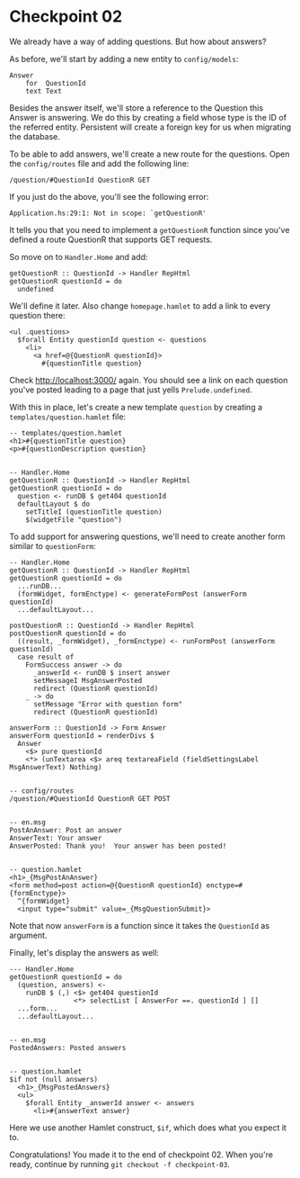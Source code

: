 Checkpoint 02
=============

We already have a way of adding questions.  But how about answers?

As before, we'll start by adding a new entity to `config/models`:

    Answer
        for  QuestionId
        text Text

Besides the answer itself, we'll store a reference to the
Question this Answer is answering.  We do this by creating a
field whose type is the ID of the referred entity.  Persistent
will create a foreign key for us when migrating the database.

To be able to add answers, we'll create a new route for the
questions.  Open the `config/routes` file and add the following
line:

    /question/#QuestionId QuestionR GET

If you just do the above, you'll see the following error:

    Application.hs:29:1: Not in scope: `getQuestionR'

It tells you that you need to implement a `getQuestionR` function
since you've defined a route QuestionR that supports GET
requests.

So move on to `Handler.Home` and add:

    getQuestionR :: QuestionId -> Handler RepHtml
    getQuestionR questionId = do
      undefined

We'll define it later.  Also change `homepage.hamlet` to add a
link to every question there:

    <ul .questions>
      $forall Entity questionId question <- questions
        <li>
          <a href=@{QuestionR questionId}>
            #{questionTitle question}

Check <http://localhost:3000/> again.  You should see a link on
each question you've posted leading to a page that just yells
`Prelude.undefined`.

With this in place, let's create a new template `question` by
creating a `templates/question.hamlet` file:

    -- templates/question.hamlet
    <h1>#{questionTitle question}
    <p>#{questionDescription question}


    -- Handler.Home
    getQuestionR :: QuestionId -> Handler RepHtml
    getQuestionR questionId = do
      question <- runDB $ get404 questionId
      defaultLayout $ do
        setTitleI (questionTitle question)
        $(widgetFile "question")

To add support for answering questions, we'll need to create
another form similar to `questionForm`:


    -- Handler.Home
    getQuestionR :: QuestionId -> Handler RepHtml
    getQuestionR questionId = do
      ...runDB...
      (formWidget, formEnctype) <- generateFormPost (answerForm questionId)
      ...defaultLayout...

    postQuestionR :: QuestionId -> Handler RepHtml
    postQuestionR questionId = do
      ((result, _formWidget), _formEnctype) <- runFormPost (answerForm questionId)
      case result of
        FormSuccess answer -> do
          _answerId <- runDB $ insert answer
          setMessageI MsgAnswerPosted
          redirect (QuestionR questionId)
        _ -> do
          setMessage "Error with question form"
          redirect (QuestionR questionId)

    answerForm :: QuestionId -> Form Answer
    answerForm questionId = renderDivs $
      Answer
        <$> pure questionId
        <*> (unTextarea <$> areq textareaField (fieldSettingsLabel MsgAnswerText) Nothing)


    -- config/routes
    /question/#QuestionId QuestionR GET POST


    -- en.msg
    PostAnAnswer: Post an answer
    AnswerText: Your answer
    AnswerPosted: Thank you!  Your answer has been posted!


    -- question.hamlet
    <h1>_{MsgPostAnAnswer}
    <form method=post action=@{QuestionR questionId} enctype=#{formEnctype}>
      ^{formWidget}
      <input type="submit" value=_{MsgQuestionSubmit}>

Note that now `answerForm` is a function since it takes the
`QuestionId` as argument.

Finally, let's display the answers as well:

    --- Handler.Home
    getQuestionR questionId = do
      (question, answers) <-
        runDB $ (,) <$> get404 questionId
                    <*> selectList [ AnswerFor ==. questionId ] []
      ...form...
      ...defaultLayout...


    -- en.msg
    PostedAnswers: Posted answers


    -- question.hamlet
    $if not (null answers)
      <h1>_{MsgPostedAnswers}
      <ul>
        $forall Entity _answerId answer <- answers
          <li>#{answerText answer}

Here we use another Hamlet construct, `$if`, which does what you
expect it to.


Congratulations!  You made it to the end of checkpoint 02.
When you're ready, continue by running `git checkout -f
checkpoint-03`.
